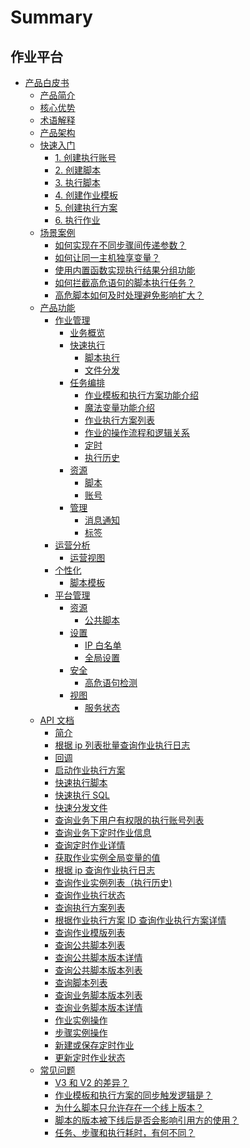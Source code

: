 # Summary

## 作业平台
* [产品白皮书]()
    * [产品简介](产品白皮书/Introduction/What-is-Job.md)
    * [核心优势](产品白皮书/Introduction/Benefits.md)
    * [术语解释](产品白皮书/Introduction/Terms.md)
    * [产品架构](产品白皮书/Introduction/Architecture.md)
    * [快速入门]()
        * [1. 创建执行账号](产品白皮书/Quick-Starts/1.Create-system-account.md)
        * [2. 创建脚本](产品白皮书/Quick-Starts/2.Create-a-Bash-script.md)
        * [3. 执行脚本](产品白皮书/Quick-Starts/3.Try-to-run-the-script.md)
        * [4. 创建作业模板](产品白皮书/Quick-Starts/4.Create-a-Job-template.md)
        * [5. 创建执行方案](产品白皮书/Quick-Starts/5.Create-a-plan-under-Job-template.md)
        * [6. 执行作业](产品白皮书/Quick-Starts/6.Try-to-run-the-Job-plan.md)
    * [场景案例]()
        * [如何实现在不同步骤间传递参数？](产品白皮书/Best-Practices/How-to-pass-params-through-steps.md)
        * [如何让同一主机独享变量？](产品白皮书/Best-Practices/How-to-make-same-host-have-its-own-namespace.md)
        * [使用内置函数实现执行结果分组功能](产品白皮书/Best-Practices/Use-built-in-functions-to-make-exec-result-grouping.md)
        * [如何拦截高危语句的脚本执行任务？](产品白皮书/Best-Practices/How-to-block-high-risk-script-execution.md)
        * [高危脚本如何及时处理避免影响扩大？](产品白皮书/Best-Practices/How-to-stop-the-spread-of-the-problem-script-immediately.md)
    * [产品功能]()
        * [作业管理]()
            * [业务概览](产品白皮书/Features/Home.md)
            * [快速执行]()
                * [脚本执行](产品白皮书/Features/One-time-script-exec.md)
                * [文件分发](产品白皮书/Features/One-time-file-transfer.md)
            * [任务编排]()
                * [作业模板和执行方案功能介绍](产品白皮书/Features/Jobs.md)
                * [魔法变量功能介绍](产品白皮书/Features/Magic-vars.md)
                * [作业执行方案列表](产品白皮书/Features/Job-plans.md)
                * [作业的操作流程和逻辑关系](产品白皮书/Features/Jobs-operation-flow-and-logical-relationship.md)
                * [定时](产品白皮书/Features/Crons.md)
                * [执行历史](产品白皮书/Features/History.md)
            * [资源]()
                * [脚本](产品白皮书/Features/Scripts.md)
                * [账号](产品白皮书/Features/Accounts.md)
            * [管理]()
                * [消息通知](产品白皮书/Features/Notification.md)
                * [标签](产品白皮书/Features/Tags-management.md)
        * [运营分析]()
            * [运营视图](产品白皮书/Features/Dashboard.md)
        * [个性化]()
            * [脚本模板](产品白皮书/Features/Script-template.md)
        * [平台管理]()
            * [资源]()
                * [公共脚本](产品白皮书/Features/Public-Scripts.md)
            * [设置]()
                * [IP 白名单](产品白皮书/Features/IP-white_list.md)
                * [全局设置](产品白皮书/Features/Settings.md)
            * [安全]()
                * [高危语句检测](产品白皮书/Features/High-risk-grammar.md)
            * [视图]()
                * [服务状态](产品白皮书/Features/Service-states.md)
    * [API 文档]()
        * [简介](6.1/API文档/jobv3/README.md)
        * [根据 ip 列表批量查询作业执行日志](6.1/API文档/jobv3/zh-hans/batch_get_job_instance_ip_log.md)
        * [回调](6.1/API文档/jobv3/zh-hans/callback_protocol.md)
        * [启动作业执行方案](6.1/API文档/jobv3/zh-hans/execute_job_plan.md)
        * [快速执行脚本](6.1/API文档/jobv3/zh-hans/fast_execute_script.md)
        * [快速执行 SQL](6.1/API文档/jobv3/zh-hans/fast_execute_sql.md)
        * [快速分发文件](6.1/API文档/jobv3/zh-hans/fast_transfer_file.md)
        * [查询业务下用户有权限的执行账号列表](6.1/API文档/jobv3/zh-hans/get_account_list.md)
        * [查询业务下定时作业信息](6.1/API文档/jobv3/zh-hans/get_cron_list.md)
        * [查询定时作业详情](6.1/API文档/jobv3/zh-hans/get_cron_detail.md)
        * [获取作业实例全局变量的值](6.1/API文档/jobv3/zh-hans/get_job_instance_global_var_value.md)
        * [根据 ip 查询作业执行日志](6.1/API文档/jobv3/zh-hans/get_job_instance_ip_log.md)
        * [查询作业实例列表（执行历史)](6.1/API文档/jobv3/zh-hans/get_job_instance_list.md)
        * [查询作业执行状态](6.1/API文档/jobv3/zh-hans/get_job_instance_status.md)
        * [查询执行方案列表](6.1/API文档/jobv3/zh-hans/get_job_plan_list.md)
        * [根据作业执行方案 ID 查询作业执行方案详情](6.1/API文档/jobv3/zh-hans/get_job_plan_detail.md)
        * [查询作业模版列表](6.1/API文档/jobv3/zh-hans/get_job_template_list.md)
        * [查询公共脚本列表](6.1/API文档/jobv3/zh-hans/get_public_script_list.md)
        * [查询公共脚本版本详情](6.1/API文档/jobv3/zh-hans/get_public_script_version_detail.md)
        * [查询公共脚本版本列表](6.1/API文档/jobv3/zh-hans/get_public_script_version_list.md)
        * [查询脚本列表](6.1/API文档/jobv3/zh-hans/get_script_list.md)
        * [查询业务脚本版本列表](6.1/API文档/jobv3/zh-hans/get_script_version_list.md)
        * [查询业务脚本版本详情](6.1/API文档/jobv3/zh-hans/get_script_version_detail.md)
        * [作业实例操作](6.1/API文档/jobv3/zh-hans/operate_job_instance.md)
        * [步骤实例操作](6.1/API文档/jobv3/zh-hans/operate_step_instance.md)
        * [新建或保存定时作业](6.1/API文档/jobv3/zh-hans/save_cron.md)
        * [更新定时作业状态](6.1/API文档/jobv3/zh-hans/update_cron_status.md)
    * [常见问题]()
        * [V3 和 V2 的差异？](产品白皮书/FAQs/Whats-the-diffrent-between-v2-and-v3.md)
        * [作业模板和执行方案的同步触发逻辑是？](产品白皮书/FAQs/what-changes-will-cause-plan-outofsync-with-template.md)
        * [为什么脚本只允许存在一个线上版本？](产品白皮书/FAQs/why-script-only-allow-one-online-version.md)
        * [脚本的版本被下线后是否会影响引用方的使用？](产品白皮书/FAQs/will-script-ver-offline-affect-the-use-of-reference-plan.md)
        * [任务、步骤和执行耗时，有何不同？](产品白皮书/FAQs/Whats-the-difference-of-duration-between-task-step-and-execution.md)
